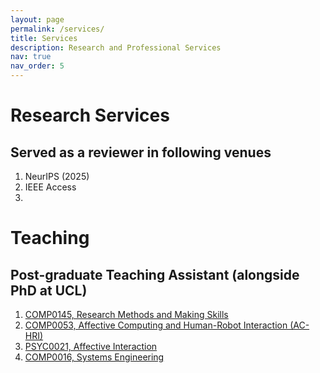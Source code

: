 ```yaml
---
layout: page
permalink: /services/
title: Services
description: Research and Professional Services
nav: true
nav_order: 5
---
```


<!-- For now, this page is assumed to be a static description of your courses. You can convert it to a collection similar to `_projects/` so that you can have a dedicated page for each course.

Organize your courses by years, topics, or universities, however you like! -->
# Research Services

## Served as a reviewer in following venues

1. NeurIPS (2025)
2. IEEE Access
3.


# Teaching

## Post-graduate Teaching Assistant (alongside PhD at UCL)

1. [COMP0145, Research Methods and Making Skills](https://www.ucl.ac.uk/module-catalogue/modules/research-methods-and-making-skills-COMP0145)
2. [COMP0053, Affective Computing and Human-Robot Interaction (AC-HRI)](https://www.ucl.ac.uk/module-catalogue/modules/affective-computing-and-human-robot-interaction-COMP0053)
3. [PSYC0021, Affective Interaction](https://www.ucl.ac.uk/module-catalogue/modules/affective-interaction-PSYC0021)
4. [COMP0016, Systems Engineering](https://www.ucl.ac.uk/module-catalogue/modules/systems-engineering-COMP0016)
